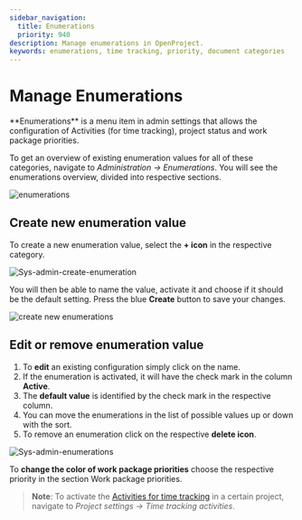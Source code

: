 ```yaml
---
sidebar_navigation:
  title: Enumerations
  priority: 940
description: Manage enumerations in OpenProject.
keywords: enumerations, time tracking, priority, document categories
---
```

# Manage Enumerations

<div class="glossary">
**Enumerations** is a menu item in admin settings that allows the configuration of Activities (for time tracking), project status and work package priorities.
</div>

To get an overview of existing enumeration values for all of these categories, navigate to *Administration -> Enumerations*. You will see the enumerations overview, divided into respective sections.

![enumerations](image-20200122161732016.png)

## Create new enumeration value

To create a new enumeration value, select the **+ icon** in the respective category.

![Sys-admin-create-enumeration](Sys-admin-create-enumeration.png)

You will then be able to name the value, activate it and choose if it should be the default setting. Press the blue **Create** button to save your changes.

![create new enumerations](image-20200122162035892.png)

## Edit or remove enumeration value

1. To **edit** an existing configuration simply click on the name.
2. If the enumeration is activated, it will have the check mark in the column **Active**.
3. The **default value** is identified by the check mark in the respective column.
4. You can move the enumerations in the list of possible values up or down with the sort.
5. To remove an enumeration click on the respective **delete icon**.

![Sys-admin-enumerations](Sys-admin-enumerations.png)

To **change the color of work package priorities** choose the respective priority in the section Work package priorities.

> **Note**: To activate the [Activities for time tracking](../../user-guide/projects/project-settings/activities-time-tracking) in a certain project, navigate to *Project settings -> Time tracking activities*.
